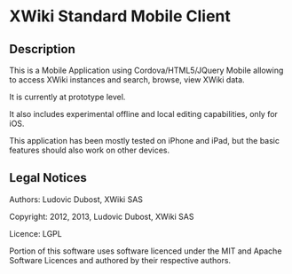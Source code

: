 # XWiki Standard Mobile Client

## Description

This is a Mobile Application using Cordova/HTML5/JQuery Mobile allowing to access XWiki instances and search, browse, view XWiki data.

It is currently at prototype level.

It also includes experimental offline and local editing capabilities, only for iOS.

This application has been mostly tested on iPhone and iPad, but the basic features should also work on other devices.

## Legal Notices

Authors: Ludovic Dubost, XWiki SAS

Copyright: 2012, 2013, Ludovic Dubost, XWiki SAS

Licence: LGPL

Portion of this software uses software licenced under the MIT and Apache Software Licences and authored by their respective authors.
